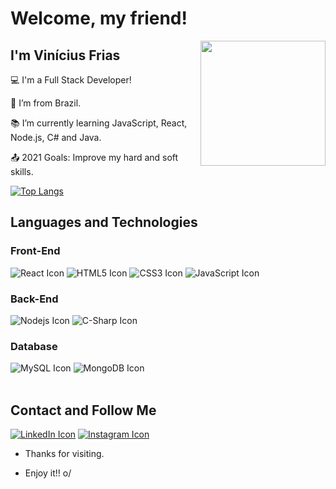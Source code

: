 # Welcome, my friend!
<img align='right' src='https://user-images.githubusercontent.com/5713670/87202985-820dcb80-c2b6-11ea-9f56-7ec461c497c3.gif' width='200"'>
 

## I'm Vinícius Frias

 

:computer: I'm a Full Stack Developer!

:house_with_garden: I’m from Brazil.

:books: I’m currently learning JavaScript, React, Node.js, C# and Java.                   

:outbox_tray: 2021 Goals: Improve my hard and soft skills.

[![Top Langs](https://github-readme-stats.vercel.app/api/top-langs/?username=vmofrias&layout=compact)](https://github.com/vmofrias/github-readme-stats)


## Languages and Technologies

<h3> Front-End </h3>
<span><img src="https://img.shields.io/badge/React-20232A?style=for-the-badge&logo=react&logoColor=61DAFB" alt="React Icon"></span>
<span><img margin-left="5px" src="https://img.shields.io/badge/HTML5-E34F26?style=for-the-badge&logo=html5&logoColor=white" alt="HTML5 Icon"></span>
<span><img src="https://img.shields.io/badge/CSS3-1572B6?style=for-the-badge&logo=css3&logoColor=white" alt="CSS3 Icon"></span>
<span><img src="https://img.shields.io/badge/JavaScript-F7DF1E?style=for-the-badge&logo=javascript&logoColor=black" alt="JavaScript Icon"></span>

<h3> Back-End </h3>
<span><img src="https://img.shields.io/badge/Node.js-339933?style=for-the-badge&logo=nodedotjs&logoColor=white" alt="Nodejs Icon"></span>
<span><img src="https://img.shields.io/badge/C%23-239120?style=for-the-badge&logo=c-sharp&logoColor=white" alt="C-Sharp Icon"></span>

<h3> Database </h3>
<span><img src="https://img.shields.io/badge/MySQL-00000F?style=for-the-badge&logo=mysql&logoColor=white" alt="MySQL Icon"></span>
<span><img src="https://img.shields.io/badge/MongoDB-4EA94B?style=for-the-badge&logo=mongodb&logoColor=white" alt="MongoDB Icon"></span>
<br><br>

## Contact and Follow Me
<span><a href="https://www.linkedin.com/in/vmof/" target="_blank"><img src="https://img.shields.io/badge/LinkedIn-0077B5?style=for-the-badge&logo=linkedin&logoColor=white" alt="LinkedIn Icon"></a></span>
<span><a href="https://www.instagram.com/vinicius_mf_/" target="_blank"><img src="https://img.shields.io/badge/Instagram-E4405F?style=for-the-badge&logo=instagram&logoColor=white" alt="Instagram Icon"></a></span>

- Thanks for visiting.

- Enjoy it!! o/
